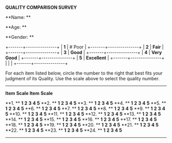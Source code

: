 **QUALITY COMPARISON SURVEY**

**Name: **

**Age: **

**Gender: **

+-------+---------------+
| **1** | # Poor        |
+-------+---------------+
| **2** | **Fair**      |
+-------+---------------+
| **3** | **Good**      |
+-------+---------------+
| **4** | **Very Good** |
+-------+---------------+
| **5** | **Excellent** |
+-------+---------------+
|       |               |
+-------+---------------+

For each item listed below, circle the number to the right that best
fits your judgment of its Quality. Use the scale above to select the
quality number.

  ---------- ----------- ---------- ----------- ------- ------- ---------- ------- ------- ------- ------- -------
  **Item**   **Scale**   **Item**   **Scale**                                                              
                                                                                                           
  **1. **    **1**       **2**      **3**       **4**   **5**   **2. **    **1**   **2**   **3**   **4**   **5**
  **3. **    **1**       **2**      **3**       **4**   **5**   **4. **    **1**   **2**   **3**   **4**   **5**
  **5. **    **1**       **2**      **3**       **4**   **5**   **6. **    **1**   **2**   **3**   **4**   **5**
  **7. **    **1**       **2**      **3**       **4**   **5**   **8. **    **1**   **2**   **3**   **4**   **5**
  **9. **    **1**       **2**      **3**       **4**   **5**   **10. **   **1**   **2**   **3**   **4**   **5**
  **11. **   **1**       **2**      **3**       **4**   **5**   **12. **   **1**   **2**   **3**   **4**   **5**
  **13. **   **1**       **2**      **3**       **4**   **5**   **14. **   **1**   **2**   **3**   **4**   **5**
  **15. **   **1**       **2**      **3**       **4**   **5**   **16. **   **1**   **2**   **3**   **4**   **5**
  **17. **   **1**       **2**      **3**       **4**   **5**   **18. **   **1**   **2**   **3**   **4**   **5**
  **19. **   **1**       **2**      **3**       **4**   **5**   **20. **   **1**   **2**   **3**   **4**   **5**
  **21. **   **1**       **2**      **3**       **4**   **5**   **22. **   **1**   **2**   **3**   **4**   **5**
  **23. **   **1**       **2**      **3**       **4**   **5**   **24. **   **1**   **2**   **3**   **4**   **5**
                                                                                                           
  ---------- ----------- ---------- ----------- ------- ------- ---------- ------- ------- ------- ------- -------
